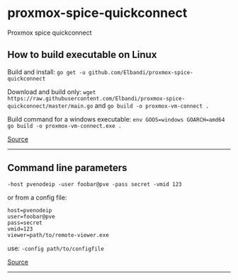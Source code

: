 # proxmox-spice-quickconnect
Proxmox spice quickconnect

## How to build executable on Linux
Build and install: `go get -u github.com/Elbandi/proxmox-spice-quickconnect`

Download and build only: `wget https://raw.githubusercontent.com/Elbandi/proxmox-spice-quickconnect/master/main.go` and `go build -o proxmox-vm-connect .`

Build command for a windows executable: `env GOOS=windows GOARCH=amd64 go build -o proxmox-vm-connect.exe .`

[Source](https://www.digitalocean.com/community/tutorials/how-to-build-go-executables-for-multiple-platforms-on-ubuntu-16-04)

---

## Command line parameters

`-host pvenodeip -user foobar@pve -pass secret -vmid 123`

or from a config file:

```
host=pvenodeip
user=foobar@pve
pass=secret
vmid=123
viewer=path/to/remote-viewer.exe
```

use: `-config path/to/configfile`

[Source](https://forum.proxmox.com/threads/remote-spice-access-without-using-web-manager.16561/post-255078)


---

